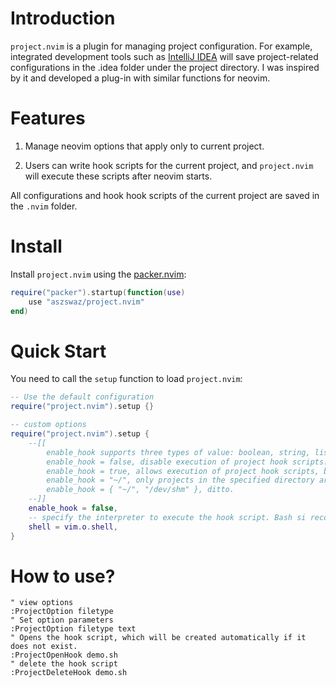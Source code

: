 # Introduction

`project.nvim` is a plugin for managing project configuration. For example, integrated development tools such as [IntelliJ IDEA](https://www.jetbrains.com/idea/) will save project-related configurations in the .idea folder under the project directory. I was inspired by it and developed a plug-in with similar functions for neovim.

# Features

1. Manage neovim options that apply only to current project.

2. Users can write hook scripts for the current project, and `project.nvim` will execute these scripts after neovim starts.

All configurations and hook hook scripts of the current project are saved in the `.nvim` folder.

# Install

Install `project.nvim` using the [packer.nvim](https://github.com/wbthomason/packer.nvim):

```lua
require("packer").startup(function(use)
    use "aszswaz/project.nvim"
end)
```

# Quick Start

You need to call the `setup` function to load `project.nvim`:

```lua
-- Use the default configuration
require("project.nvim").setup {}

-- custom options
require("project.nvim").setup {
    --[[
        enable_hook supports three types of value: boolean, string, list.
        enable_hook = false, disable execution of project hook scripts.
        enable_hook = true, allows execution of project hook scripts, but this may pose security issues.
        enable_hook = "~/", only projects in the specified directory are allowed to execute scripts.
        enable_hook = { "~/", "/dev/shm" }, ditto.
    --]]
    enable_hook = false,
    -- specify the interpreter to execute the hook script. Bash si recommended.
    shell = vim.o.shell,
}
```

# How to use?

```vimscript
" view options
:ProjectOption filetype
" Set option parameters
:ProjectOption filetype text
" Opens the hook script, which will be created automatically if it does not exist.
:ProjectOpenHook demo.sh
" delete the hook script
:ProjectDeleteHook demo.sh
```
